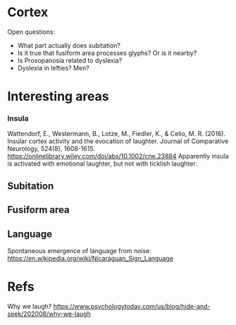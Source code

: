 # Cortex

Open questions:
* What part actually does subitation?
* Is it true that fusiform area processes glyphs? Or is it nearby?
* Is Prosopanosia related to dyslexia?
* Dyslexia in lefties? Men?

# Interesting areas

### Insula

Wattendorf, E., Westermann, B., Lotze, M., Fiedler, K., & Celio, M. R. (2016). Insular cortex activity and the evocation of laughter. Journal of Comparative Neurology, 524(8), 1608-1615.
https://onlinelibrary.wiley.com/doi/abs/10.1002/cne.23884
Apparently insula is activated with emotional laughter, but not with ticklish laughter.

## Subitation

## Fusiform area

## Language

Spontaneous emergence of language from noise:
https://en.wikipedia.org/wiki/Nicaraguan_Sign_Language

# Refs

Why we laugh?
https://www.psychologytoday.com/us/blog/hide-and-seek/202008/why-we-laugh